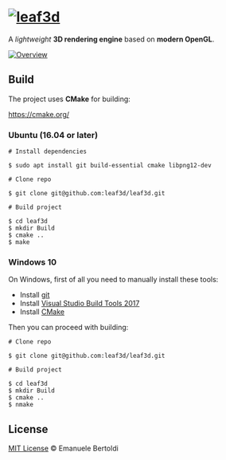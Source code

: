 # [![leaf3d](https://rawgit.com/leaf3d/leaf3d/master/logo.svg)](https://leaf3d.github.io)

A _lightweight_ **3D rendering engine** based on **modern OpenGL**.

[![Overview](https://rawgit.com/leaf3d/leaf3d.github.io/master/assets/images/overview.jpg)](https://leaf3d.github.io)

## Build

The project uses **CMake** for building:

https://cmake.org/

### Ubuntu (16.04 or later)

```
# Install dependencies

$ sudo apt install git build-essential cmake libpng12-dev

# Clone repo

$ git clone git@github.com:leaf3d/leaf3d.git

# Build project

$ cd leaf3d
$ mkdir Build
$ cmake ..
$ make
```

### Windows 10

On Windows, first of all you need to manually install these tools:

* Install [git](https://git-scm.com/download/win)
* Install [Visual Studio Build Tools 2017](https://www.visualstudio.com/thank-you-downloading-visual-studio/?sku=BuildTools&rel=15)
* Install [CMake](https://cmake.org/files/v3.11/cmake-3.11.0-win64-x64.msi)

Then you can proceed with building:

```
# Clone repo

$ git clone git@github.com:leaf3d/leaf3d.git

# Build project

$ cd leaf3d
$ mkdir Build
$ cmake ..
$ nmake
```

## License

[MIT License] © Emanuele Bertoldi


[MIT License]: https://github.com/leaf3d/leaf3d/blob/master/LICENSE
